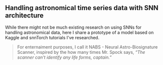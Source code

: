 ## Handling astronomical time series data with SNN architecture

While there might not be much existing research on using SNNs for handling astronomical data, here I share a prototype of a model based on Kaggle and snnTorch tutorials I've researched. 

> For enternaiment purposes, I call it NABS - Neural Astro-Biosignature Scanner, inspired by the how many times Mr. Spock says, _“The scanner can’t identify any life forms, captain.”_
